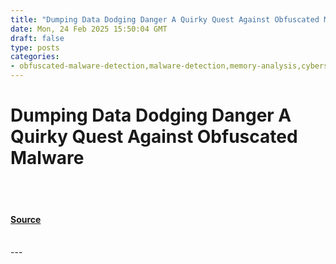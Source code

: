 ```yaml
---
title: "Dumping Data Dodging Danger A Quirky Quest Against Obfuscated Malware"
date: Mon, 24 Feb 2025 15:50:04 GMT
draft: false
type: posts
categories: 
- obfuscated-malware-detection,malware-detection,memory-analysis,cybersecurity,cic-malmem-2022-dataset,machine-learning-algorithms,memory-analysis-in-real-world,support-vector-machines
---
```

# Dumping Data Dodging Danger A Quirky Quest Against Obfuscated Malware

<br/>

<br/>


#### [Source](https://hackernoon.com/dumping-data-and-dodging-danger-a-quirky-quest-against-obfuscated-malware?source=rss)

<br/>
---
